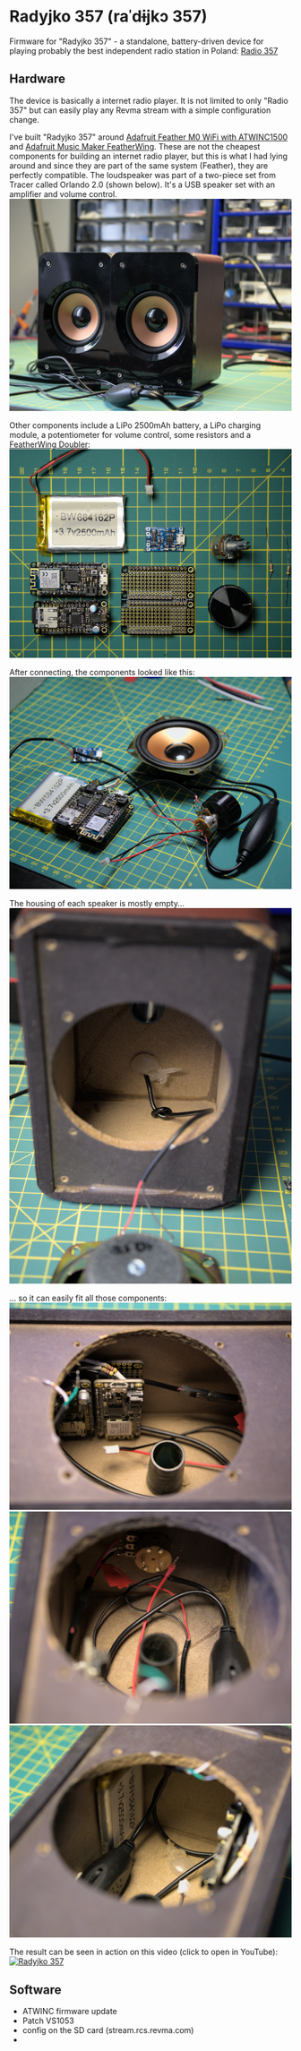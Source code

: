 # Radyjko 357 (raˈdɨjkɔ 357)
Firmware for "Radyjko 357" - a standalone, battery-driven device for playing probably the best independent radio station in Poland: [Radio 357](https://radio357.pl/)

## Hardware
The device is basically a internet radio player. It is not limited to only "Radio 357" but can easily play any Revma stream with a simple configuration change.

I've built "Radyjko 357" around [Adafruit Feather M0 WiFi with ATWINC1500](https://www.adafruit.com/product/3010) and [Adafruit Music Maker FeatherWing](https://www.adafruit.com/product/3357). These are not the cheapest components for building an internet radio player, but this is what I had lying around and since they are part of the same system (Feather), they are perfectly compatible. The loudspeaker was part of a two-piece set from Tracer called Orlando 2.0 (shown below). It's a USB speaker set with an amplifier and volume control.
![alt text](/pics/P1160268.jpg)

Other components include a LiPo 2500mAh battery, a LiPo charging module, a potentiometer for volume control, some resistors and a [FeatherWing Doubler](https://www.adafruit.com/product/2890):
![alt text](/pics/P1160274.jpg)

After connecting, the components looked like this:
![alt text](/pics/P1160287.jpg)

The housing of each speaker is mostly empty...
![alt text](/pics/P1160272.jpg)

... so it can easily fit all those components: 
![alt text](/pics/P1160289.jpg)
![alt text](/pics/P1160290.jpg)
![alt text](/pics/P1160293.jpg)

The result can be seen in action on this video (click to open in YouTube):
[![Radyjko 357](https://img.youtube.com/vi/wZRowB8RlqE/maxresdefault.jpg)](https://youtu.be/wZRowB8RlqE "Radyjko 357")

## Software
- ATWINC firmware update
- Patch VS1053
- config on the SD card (stream.rcs.revma.com)
-  


